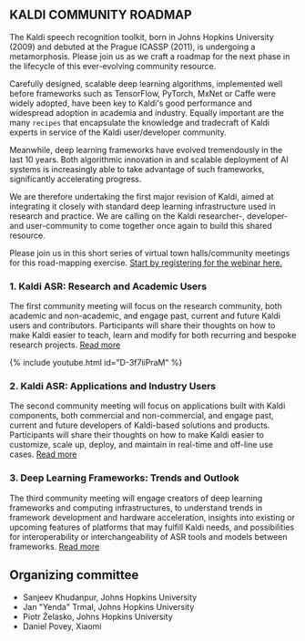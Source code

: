 ## KALDI COMMUNITY ROADMAP ##

The Kaldi speech recognition toolkit, born in Johns Hopkins University (2009) and debuted at the Prague ICASSP (2011), is undergoing a metamorphosis.  Please join us as we craft a roadmap for the next phase in the lifecycle of this ever-evolving community resource.

Carefully designed, scalable deep learning algorithms, implemented well before frameworks such as TensorFlow, PyTorch, MxNet or Caffe were widely adopted, have been key to Kaldi's good performance and widespread adoption in academia and industry.  Equally important are the many ``recipes`` that encapsulate the knowledge and tradecraft of Kaldi experts in service of the Kaldi user/developer community.

Meanwhile, deep learning frameworks have evolved tremendously in the last 10 years.  Both algorithmic innovation in and scalable deployment of AI systems is increasingly able to take advantage of such frameworks, significantly accelerating progress.

We are therefore undertaking the first major revision of Kaldi, aimed at integrating it closely with standard deep learning infrastructure used in research and practice.  We are calling on the Kaldi researcher-, developer- and user-community to come together once again to build this shared resource.

Please join us in this short series of virtual town halls/community meetings for this road-mapping exercise. [Start by registering for the webinar here.](https://wse.zoom.us/webinar/register/WN_4wce3H6XRuy8stdFaPWcGA)

### 1.  Kaldi ASR: Research and Academic Users ###

The first community meeting will focus on the research community, both academic and non-academic, and engage past, current and future Kaldi users and contributors.  Participants will share their thoughts on how to make Kaldi easier to teach, learn and modify for both recurring and bespoke research projects.
[Read more](academics.html)

{% include youtube.html id="D-3f7iiPraM" %}  

### 2.  Kaldi ASR: Applications and Industry Users ###

The second community meeting will focus on applications built with Kaldi components, both commercial and non-commercial, and engage past, current and future developers of Kaldi-based solutions and products.  Participants will share their thoughts on how to make Kaldi easier to customize, scale up, deploy, and maintain in real-time and off-line use cases.
[Read more](industry.html)

### 3.  Deep Learning Frameworks: Trends and Outlook ###

The third community meeting will engage creators of deep learning frameworks and computing infrastructures, to understand trends in framework development and hardware acceleration, insights into existing or upcoming features of platforms that may fulfill Kaldi needs, and possibilities for interoperability or interchangeability of ASR tools and models between frameworks.
[Read more](trends.html)


## Organizing committee ##
* Sanjeev Khudanpur, Johns Hopkins University
* Jan "Yenda" Trmal, Johns Hopkins University
* Piotr Żelasko, Johns Hopkins University
* Daniel Povey, Xiaomi
